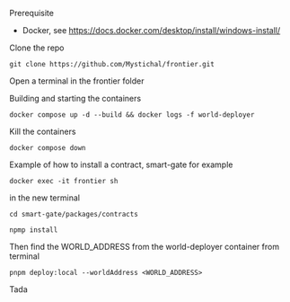 Prerequisite

- Docker, see https://docs.docker.com/desktop/install/windows-install/

Clone the repo

```
git clone https://github.com/Mystichal/frontier.git
```

Open a terminal in the frontier folder

Building and starting the containers

```
docker compose up -d --build && docker logs -f world-deployer
```

Kill the containers

```
docker compose down
```

Example of how to install a contract, smart-gate for example

```
docker exec -it frontier sh
```

in the new terminal

```
cd smart-gate/packages/contracts

npmp install
```

Then find the WORLD_ADDRESS from the world-deployer container from terminal

```
pnpm deploy:local --worldAddress <WORLD_ADDRESS>
```

Tada
